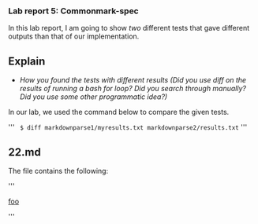 ### Lab report 5: Commonmark-spec

In this lab report, I am going to show *two* different tests that gave different outputs than that of our implementation.

## Explain
- *How you found the tests with different results (Did you use diff on the results of running a bash for loop? Did you search through manually? Did you use some other programmatic idea?)*

In our lab, we used the command below to compare the given tests. 

'''
` $ diff markdownparse1/myresults.txt markdownparse2/results.txt`
'''

## 22.md

The file contains the following:

'''

[foo](/bar\* "ti\*tle")

'''

